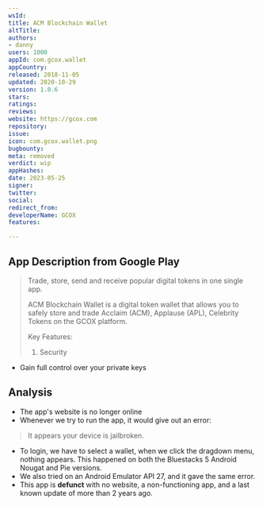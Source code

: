 ```yaml
---
wsId: 
title: ACM Blockchain Wallet
altTitle: 
authors:
- danny
users: 1000
appId: com.gcox.wallet
appCountry: 
released: 2018-11-05
updated: 2020-10-29
version: 1.0.6
stars: 
ratings: 
reviews: 
website: https://gcox.com
repository: 
issue: 
icon: com.gcox.wallet.png
bugbounty: 
meta: removed
verdict: wip
appHashes: 
date: 2023-05-25
signer: 
twitter: 
social: 
redirect_from: 
developerName: GCOX
features: 

---
```


## App Description from Google Play 

> Trade, store, send and receive popular digital tokens in one single app.
>
> ACM Blockchain Wallet is a digital token wallet that allows you to safely store and trade Acclaim (ACM), Applause (APL), Celebrity Tokens on the GCOX platform.
>
> Key Features:
> 1. Security
- Gain full control over your private keys

## Analysis 

- The app's website is no longer online
- Whenever we try to run the app, it would give out an error: 

> It appears your device is jailbroken. 

- To login, we have to select a wallet, when we click the dragdown menu, nothing appears. This happened on both the Bluestacks 5 Android Nougat and Pie versions.
- We also tried on an Android Emulator API 27, and it gave the same error.
- This app is **defunct** with no website, a non-functioning app, and a last known update of more than 2 years ago.


